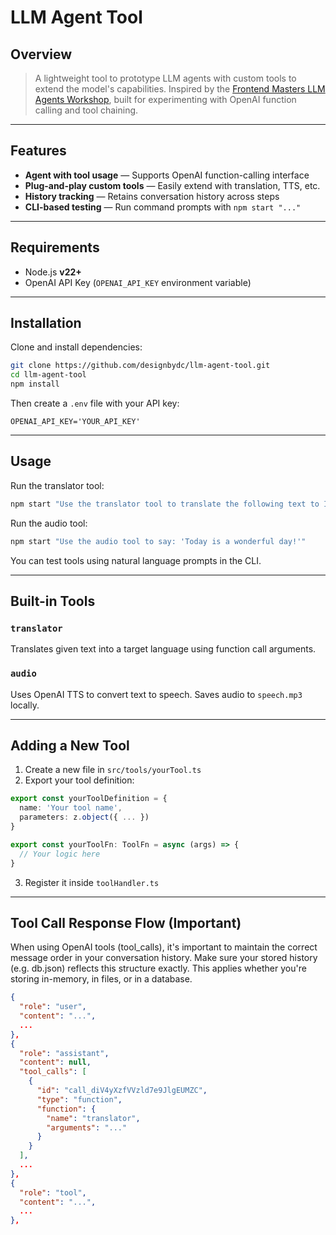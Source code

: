 # LLM Agent Tool

## Overview

> A lightweight tool to prototype LLM agents with custom tools to extend the model's capabilities. Inspired by the [Frontend Masters LLM Agents Workshop](https://frontendmasters.com/), built for experimenting with OpenAI function calling and tool chaining.

---

## Features

- **Agent with tool usage** — Supports OpenAI function-calling interface
- **Plug-and-play custom tools** — Easily extend with translation, TTS, etc.
- **History tracking** — Retains conversation history across steps
- **CLI-based testing** — Run command prompts with `npm start "..."`

---

## Requirements

- Node.js **v22+**
- OpenAI API Key (`OPENAI_API_KEY` environment variable)

---

## Installation

Clone and install dependencies:

```bash
git clone https://github.com/designbydc/llm-agent-tool.git
cd llm-agent-tool
npm install
```

Then create a `.env` file with your API key:

```env
OPENAI_API_KEY='YOUR_API_KEY'
```

---

## Usage

Run the translator tool:

```bash
npm start "Use the translator tool to translate the following text to Italian: 'Hello, how are you?'"
```

Run the audio tool:

```bash
npm start "Use the audio tool to say: 'Today is a wonderful day!'"
```

You can test tools using natural language prompts in the CLI.

---

## Built-in Tools

### `translator`

Translates given text into a target language using function call arguments.

### `audio`

Uses OpenAI TTS to convert text to speech. Saves audio to `speech.mp3` locally.

---

## Adding a New Tool

1. Create a new file in `src/tools/yourTool.ts`
2. Export your tool definition:

```ts
export const yourToolDefinition = {
  name: 'Your tool name',
  parameters: z.object({ ... })
}

export const yourToolFn: ToolFn = async (args) => {
  // Your logic here
}
```

3. Register it inside `toolHandler.ts`

---

## Tool Call Response Flow (Important)

When using OpenAI tools (tool_calls), it's important to maintain the correct message order in your conversation history. Make sure your stored history (e.g. db.json) reflects this structure exactly. This applies whether you're storing in-memory, in files, or in a database.

```json
{
  "role": "user",
  "content": "...",
  ...
},
{
  "role": "assistant",
  "content": null,
  "tool_calls": [
    {
      "id": "call_diV4yXzfVVzld7e9JlgEUMZC",
      "type": "function",
      "function": {
        "name": "translator",
        "arguments": "..."
      }
    }
  ],
  ...
},
{
  "role": "tool",
  "content": "...",
  ...
},
```

